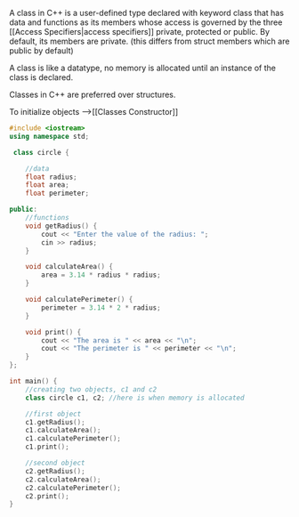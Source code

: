 A class in C++ is a user-defined type declared with keyword class that has data and functions as its members whose access is governed by the three [[Access Specifiers|access specifiers]] private, protected or public. By default, its members are private. (this differs from struct members which are public by default)

A class is like a datatype, no memory is allocated until an instance of the class is declared.

Classes in C++ are preferred over structures.

To initialize objects -->[[Classes Constructor]]

```cpp
#include <iostream>
using namespace std;

 class circle {

	//data 
	float radius;
	float area;
	float perimeter;

public:
	//functions
	void getRadius() {
		cout << "Enter the value of the radius: ";
		cin >> radius;
	}

	void calculateArea() {
		area = 3.14 * radius * radius;
	}

	void calculatePerimeter() {
		perimeter = 3.14 * 2 * radius;
	}

	void print() {
		cout << "The area is " << area << "\n";
		cout << "The perimeter is " << perimeter << "\n";
	}
};

int main() {
	//creating two objects, c1 and c2
	class circle c1, c2; //here is when memory is allocated

	//first object
	c1.getRadius();
	c1.calculateArea();
	c1.calculatePerimeter();
	c1.print();

	//second object
	c2.getRadius();
	c2.calculateArea();
	c2.calculatePerimeter();
	c2.print();
}
```